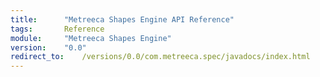 ```yaml
---
title:		"Metreeca Shapes Engine API Reference"
tags:       Reference
module:     "Metreeca Shapes Engine"
version:    "0.0"
redirect_to:    /versions/0.0/com.metreeca.spec/javadocs/index.html
---
```




